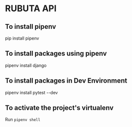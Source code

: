 # RUBUTA API

## To install pipenv
pip install pipenv

## To install packages using pipenv
pipenv install django

## To install packages in Dev Environment
pipenv install pytest --dev

## To activate the project's virtualenv
Run `pipenv shell`
